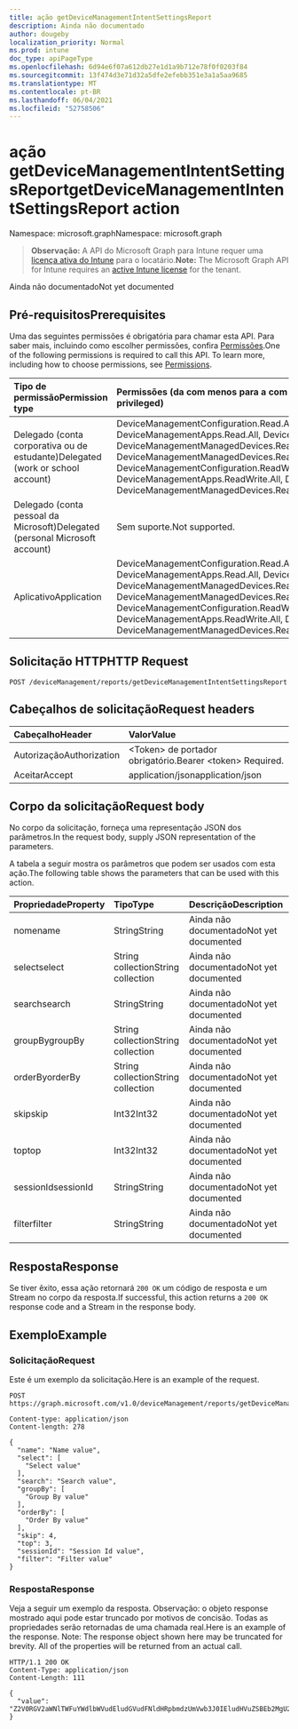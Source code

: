 ```yaml
---
title: ação getDeviceManagementIntentSettingsReport
description: Ainda não documentado
author: dougeby
localization_priority: Normal
ms.prod: intune
doc_type: apiPageType
ms.openlocfilehash: 6d94e6f07a612db27e1d1a9b712e78f0f0203f84
ms.sourcegitcommit: 13f474d3e71d32a5dfe2efebb351e3a1a5aa9685
ms.translationtype: MT
ms.contentlocale: pt-BR
ms.lasthandoff: 06/04/2021
ms.locfileid: "52758506"
---
```

# <a name="getdevicemanagementintentsettingsreport-action"></a><span data-ttu-id="ddea3-103">ação getDeviceManagementIntentSettingsReport</span><span class="sxs-lookup"><span data-stu-id="ddea3-103">getDeviceManagementIntentSettingsReport action</span></span>

<span data-ttu-id="ddea3-104">Namespace: microsoft.graph</span><span class="sxs-lookup"><span data-stu-id="ddea3-104">Namespace: microsoft.graph</span></span>

> <span data-ttu-id="ddea3-105">**Observação:** A API do Microsoft Graph para Intune requer uma [licença ativa do Intune](https://go.microsoft.com/fwlink/?linkid=839381) para o locatário.</span><span class="sxs-lookup"><span data-stu-id="ddea3-105">**Note:** The Microsoft Graph API for Intune requires an [active Intune license](https://go.microsoft.com/fwlink/?linkid=839381) for the tenant.</span></span>

<span data-ttu-id="ddea3-106">Ainda não documentado</span><span class="sxs-lookup"><span data-stu-id="ddea3-106">Not yet documented</span></span>

## <a name="prerequisites"></a><span data-ttu-id="ddea3-107">Pré-requisitos</span><span class="sxs-lookup"><span data-stu-id="ddea3-107">Prerequisites</span></span>
<span data-ttu-id="ddea3-p101">Uma das seguintes permissões é obrigatória para chamar esta API. Para saber mais, incluindo como escolher permissões, confira [Permissões](/graph/permissions-reference).</span><span class="sxs-lookup"><span data-stu-id="ddea3-p101">One of the following permissions is required to call this API. To learn more, including how to choose permissions, see [Permissions](/graph/permissions-reference).</span></span>

|<span data-ttu-id="ddea3-110">Tipo de permissão</span><span class="sxs-lookup"><span data-stu-id="ddea3-110">Permission type</span></span>|<span data-ttu-id="ddea3-111">Permissões (da com menos para a com mais privilégios)</span><span class="sxs-lookup"><span data-stu-id="ddea3-111">Permissions (from least to most privileged)</span></span>|
|:---|:---|
|<span data-ttu-id="ddea3-112">Delegado (conta corporativa ou de estudante)</span><span class="sxs-lookup"><span data-stu-id="ddea3-112">Delegated (work or school account)</span></span>|<span data-ttu-id="ddea3-113">DeviceManagementConfiguration.Read.All, DeviceManagementConfiguration.ReadWrite.All, DeviceManagementApps.Read.All, DeviceManagementApps.ReadWrite.All, DeviceManagementManagedDevices.Read.All, DeviceManagementManagedDevices.ReadWrite.All</span><span class="sxs-lookup"><span data-stu-id="ddea3-113">DeviceManagementConfiguration.Read.All, DeviceManagementConfiguration.ReadWrite.All, DeviceManagementApps.Read.All, DeviceManagementApps.ReadWrite.All, DeviceManagementManagedDevices.Read.All, DeviceManagementManagedDevices.ReadWrite.All</span></span>|
|<span data-ttu-id="ddea3-114">Delegado (conta pessoal da Microsoft)</span><span class="sxs-lookup"><span data-stu-id="ddea3-114">Delegated (personal Microsoft account)</span></span>|<span data-ttu-id="ddea3-115">Sem suporte.</span><span class="sxs-lookup"><span data-stu-id="ddea3-115">Not supported.</span></span>|
|<span data-ttu-id="ddea3-116">Aplicativo</span><span class="sxs-lookup"><span data-stu-id="ddea3-116">Application</span></span>|<span data-ttu-id="ddea3-117">DeviceManagementConfiguration.Read.All, DeviceManagementConfiguration.ReadWrite.All, DeviceManagementApps.Read.All, DeviceManagementApps.ReadWrite.All, DeviceManagementManagedDevices.Read.All, DeviceManagementManagedDevices.ReadWrite.All</span><span class="sxs-lookup"><span data-stu-id="ddea3-117">DeviceManagementConfiguration.Read.All, DeviceManagementConfiguration.ReadWrite.All, DeviceManagementApps.Read.All, DeviceManagementApps.ReadWrite.All, DeviceManagementManagedDevices.Read.All, DeviceManagementManagedDevices.ReadWrite.All</span></span>|

## <a name="http-request"></a><span data-ttu-id="ddea3-118">Solicitação HTTP</span><span class="sxs-lookup"><span data-stu-id="ddea3-118">HTTP Request</span></span>
<!-- {
  "blockType": "ignored"
}
-->
``` http
POST /deviceManagement/reports/getDeviceManagementIntentSettingsReport
```

## <a name="request-headers"></a><span data-ttu-id="ddea3-119">Cabeçalhos de solicitação</span><span class="sxs-lookup"><span data-stu-id="ddea3-119">Request headers</span></span>
|<span data-ttu-id="ddea3-120">Cabeçalho</span><span class="sxs-lookup"><span data-stu-id="ddea3-120">Header</span></span>|<span data-ttu-id="ddea3-121">Valor</span><span class="sxs-lookup"><span data-stu-id="ddea3-121">Value</span></span>|
|:---|:---|
|<span data-ttu-id="ddea3-122">Autorização</span><span class="sxs-lookup"><span data-stu-id="ddea3-122">Authorization</span></span>|<span data-ttu-id="ddea3-123">&lt;Token&gt; de portador obrigatório.</span><span class="sxs-lookup"><span data-stu-id="ddea3-123">Bearer &lt;token&gt; Required.</span></span>|
|<span data-ttu-id="ddea3-124">Aceitar</span><span class="sxs-lookup"><span data-stu-id="ddea3-124">Accept</span></span>|<span data-ttu-id="ddea3-125">application/json</span><span class="sxs-lookup"><span data-stu-id="ddea3-125">application/json</span></span>|

## <a name="request-body"></a><span data-ttu-id="ddea3-126">Corpo da solicitação</span><span class="sxs-lookup"><span data-stu-id="ddea3-126">Request body</span></span>
<span data-ttu-id="ddea3-127">No corpo da solicitação, forneça uma representação JSON dos parâmetros.</span><span class="sxs-lookup"><span data-stu-id="ddea3-127">In the request body, supply JSON representation of the parameters.</span></span>

<span data-ttu-id="ddea3-128">A tabela a seguir mostra os parâmetros que podem ser usados com esta ação.</span><span class="sxs-lookup"><span data-stu-id="ddea3-128">The following table shows the parameters that can be used with this action.</span></span>

|<span data-ttu-id="ddea3-129">Propriedade</span><span class="sxs-lookup"><span data-stu-id="ddea3-129">Property</span></span>|<span data-ttu-id="ddea3-130">Tipo</span><span class="sxs-lookup"><span data-stu-id="ddea3-130">Type</span></span>|<span data-ttu-id="ddea3-131">Descrição</span><span class="sxs-lookup"><span data-stu-id="ddea3-131">Description</span></span>|
|:---|:---|:---|
|<span data-ttu-id="ddea3-132">nome</span><span class="sxs-lookup"><span data-stu-id="ddea3-132">name</span></span>|<span data-ttu-id="ddea3-133">String</span><span class="sxs-lookup"><span data-stu-id="ddea3-133">String</span></span>|<span data-ttu-id="ddea3-134">Ainda não documentado</span><span class="sxs-lookup"><span data-stu-id="ddea3-134">Not yet documented</span></span>|
|<span data-ttu-id="ddea3-135">select</span><span class="sxs-lookup"><span data-stu-id="ddea3-135">select</span></span>|<span data-ttu-id="ddea3-136">String collection</span><span class="sxs-lookup"><span data-stu-id="ddea3-136">String collection</span></span>|<span data-ttu-id="ddea3-137">Ainda não documentado</span><span class="sxs-lookup"><span data-stu-id="ddea3-137">Not yet documented</span></span>|
|<span data-ttu-id="ddea3-138">search</span><span class="sxs-lookup"><span data-stu-id="ddea3-138">search</span></span>|<span data-ttu-id="ddea3-139">String</span><span class="sxs-lookup"><span data-stu-id="ddea3-139">String</span></span>|<span data-ttu-id="ddea3-140">Ainda não documentado</span><span class="sxs-lookup"><span data-stu-id="ddea3-140">Not yet documented</span></span>|
|<span data-ttu-id="ddea3-141">groupBy</span><span class="sxs-lookup"><span data-stu-id="ddea3-141">groupBy</span></span>|<span data-ttu-id="ddea3-142">String collection</span><span class="sxs-lookup"><span data-stu-id="ddea3-142">String collection</span></span>|<span data-ttu-id="ddea3-143">Ainda não documentado</span><span class="sxs-lookup"><span data-stu-id="ddea3-143">Not yet documented</span></span>|
|<span data-ttu-id="ddea3-144">orderBy</span><span class="sxs-lookup"><span data-stu-id="ddea3-144">orderBy</span></span>|<span data-ttu-id="ddea3-145">String collection</span><span class="sxs-lookup"><span data-stu-id="ddea3-145">String collection</span></span>|<span data-ttu-id="ddea3-146">Ainda não documentado</span><span class="sxs-lookup"><span data-stu-id="ddea3-146">Not yet documented</span></span>|
|<span data-ttu-id="ddea3-147">skip</span><span class="sxs-lookup"><span data-stu-id="ddea3-147">skip</span></span>|<span data-ttu-id="ddea3-148">Int32</span><span class="sxs-lookup"><span data-stu-id="ddea3-148">Int32</span></span>|<span data-ttu-id="ddea3-149">Ainda não documentado</span><span class="sxs-lookup"><span data-stu-id="ddea3-149">Not yet documented</span></span>|
|<span data-ttu-id="ddea3-150">top</span><span class="sxs-lookup"><span data-stu-id="ddea3-150">top</span></span>|<span data-ttu-id="ddea3-151">Int32</span><span class="sxs-lookup"><span data-stu-id="ddea3-151">Int32</span></span>|<span data-ttu-id="ddea3-152">Ainda não documentado</span><span class="sxs-lookup"><span data-stu-id="ddea3-152">Not yet documented</span></span>|
|<span data-ttu-id="ddea3-153">sessionId</span><span class="sxs-lookup"><span data-stu-id="ddea3-153">sessionId</span></span>|<span data-ttu-id="ddea3-154">String</span><span class="sxs-lookup"><span data-stu-id="ddea3-154">String</span></span>|<span data-ttu-id="ddea3-155">Ainda não documentado</span><span class="sxs-lookup"><span data-stu-id="ddea3-155">Not yet documented</span></span>|
|<span data-ttu-id="ddea3-156">filter</span><span class="sxs-lookup"><span data-stu-id="ddea3-156">filter</span></span>|<span data-ttu-id="ddea3-157">String</span><span class="sxs-lookup"><span data-stu-id="ddea3-157">String</span></span>|<span data-ttu-id="ddea3-158">Ainda não documentado</span><span class="sxs-lookup"><span data-stu-id="ddea3-158">Not yet documented</span></span>|



## <a name="response"></a><span data-ttu-id="ddea3-159">Resposta</span><span class="sxs-lookup"><span data-stu-id="ddea3-159">Response</span></span>
<span data-ttu-id="ddea3-160">Se tiver êxito, essa ação retornará `200 OK` um código de resposta e um Stream no corpo da resposta.</span><span class="sxs-lookup"><span data-stu-id="ddea3-160">If successful, this action returns a `200 OK` response code and a Stream in the response body.</span></span>

## <a name="example"></a><span data-ttu-id="ddea3-161">Exemplo</span><span class="sxs-lookup"><span data-stu-id="ddea3-161">Example</span></span>

### <a name="request"></a><span data-ttu-id="ddea3-162">Solicitação</span><span class="sxs-lookup"><span data-stu-id="ddea3-162">Request</span></span>
<span data-ttu-id="ddea3-163">Este é um exemplo da solicitação.</span><span class="sxs-lookup"><span data-stu-id="ddea3-163">Here is an example of the request.</span></span>
``` http
POST https://graph.microsoft.com/v1.0/deviceManagement/reports/getDeviceManagementIntentSettingsReport

Content-type: application/json
Content-length: 278

{
  "name": "Name value",
  "select": [
    "Select value"
  ],
  "search": "Search value",
  "groupBy": [
    "Group By value"
  ],
  "orderBy": [
    "Order By value"
  ],
  "skip": 4,
  "top": 3,
  "sessionId": "Session Id value",
  "filter": "Filter value"
}
```

### <a name="response"></a><span data-ttu-id="ddea3-164">Resposta</span><span class="sxs-lookup"><span data-stu-id="ddea3-164">Response</span></span>
<span data-ttu-id="ddea3-p102">Veja a seguir um exemplo da resposta. Observação: o objeto response mostrado aqui pode estar truncado por motivos de concisão. Todas as propriedades serão retornadas de uma chamada real.</span><span class="sxs-lookup"><span data-stu-id="ddea3-p102">Here is an example of the response. Note: The response object shown here may be truncated for brevity. All of the properties will be returned from an actual call.</span></span>
``` http
HTTP/1.1 200 OK
Content-Type: application/json
Content-Length: 111

{
  "value": "Z2V0RGV2aWNlTWFuYWdlbWVudEludGVudFNldHRpbmdzUmVwb3J0IEludHVuZSBEb2MgU2FtcGxlIDc2OTIyMjczOA=="
}
```




